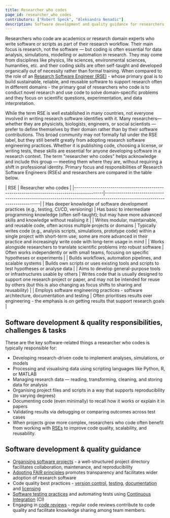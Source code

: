 ```yaml
---
title: Researcher who codes
page_id: researcher_who_codes
contributors: ["Robert Speck", "Aleksandra Nenadic"]
description: Software development and quality guidance for researchers who code
---
```


Researchers who code are academics or research domain experts who write software or scripts as part of their research workflow.
Their main focus is research, not the software — but coding is often essential for data analysis, simulations, modelling or automation in research.
They may come from disciplines like physics, life sciences, environmental sciences, humanities, etc. and their coding skills are often self-taught and developed organically out of necessity rather than formal training.
When compared to the role of an [Research Software Engineer (RSE)](./research_software_engineer) - whose primary goal is to build sustainable, reliable, and reusable software to support research often in different domains - the primary goal of researchers who code is to conduct novel research and use code to solve domain-specific problems and they focus on scientific questions, experimentation, and data interpretation.

While the term RSE is well established in many countries, not everyone involved in writing research software identifies with it.
Many researchers—whether they are physicists, biologists, engineers, or social scientists — prefer to define themselves by their domain rather than by their software contributions.
This broad community may not formally fall under the RSE label, but they still benefit greatly from adopting research software engineering practices.
Whether it is publishing code, choosing a license, or writing tests, these skills are essential for anyone developing software in a research context.
The term "researcher who codes" helps acknowledge and include this group — meeting them where they are, without requiring a shift in professional identity.
Primary focus and responsibilities of Research Software Engineers (RSEs) and researchers are compared in the table below.

| RSE                                                                                        | Researcher who codes                                                                                                       | |--------------------------------------------------------------------------------------------|----------------------------------------------------------------------------------------------------------------------------| | Has deeper knowledge of software development practices (e.g., testing, CI/CD, versioning)  | Has basic to intermediate programming knowledge (often self-taught); but may have more advanced skills and knowledge without realising it                                                         | | Writes modular, maintainable, and reusable code, often across multiple projects or domains | Typically writes code (e.g., analysis scripts, simulations, prototype code) within a single project with short-term use; some are more advanced in their practice and increasingly write code with long-term usage in mind              | | Works alongside researchers to translate scientific problems into robust software          | Often works independently or with small teams, focusing on specific hypotheses or experiments                                    | | Builds workflows, automation pipelines, and scalable systems                               | Builds own scripts or uses existing tools and scripts to test hypotheses or analyse data                                   | | Aims to develop general-purpose tools or infrastructures usable by others                   | Writes code that is usually designed to support one research project or paper, and may not be intended for reuse by others (but this is also changing as focus shifts to sharing and reusability) | | Employs software engineering practices - software architecture, documentation and testing  | Often prioritises results over engineering - the emphasis is on getting results that support research goals                      |

## Software development & quality responsibilities, challenges & tasks

These are the key software-related things a researcher who codes is typically responsible for:

- Developing research-driven code to implement analyses, simulations, or models
- Processing and visualising data using scripting languages like Python, R, or MATLAB
- Managing research data — reading, transforming, cleaning, and storing data for analysis
- Organising project files and scripts in a way that supports reproducibility (to varying degrees)
- Documenting code (even minimally) to recall how it works or explain it in papers
- Validating results via debugging or comparing outcomes across test cases
- When projects grow more complex, researchers who code often benefit from working with [RSEs](./research_software_engineer) to improve code quality, scalability, and reusability.

## Software development & quality guidance

- [Organising software projects](./organising_software_projects) - a well-structured project directory facilitates collaboration, maintenance, and reproducibility
- [Adopting FAIR principles](./fair_rs) promotes transparency and facilitates wider adoption of research software
- Code quality best practices - [version control](./using_version_control), [testing](./testing_software), [documentation](./documenting_software) and [licensing](./licensing_software)
- [Software testing practices](./testing_software) and automating tests using [Continuous Integration](./ci_cd) (CI)
- Engaging in [code reviews](./code_review) - regular code reviews contribute to code quality and facilitate knowledge sharing among team members.